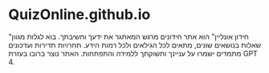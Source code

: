 # QuizOnline.github.io
"חידון אונליין" הוא אתר חידונים מרגש המאתגר את ידעך וחשיבתך. בוא לגלות מגוון שאלות בנושאים שונים, מתאים לכל הגילאים ולכל רמות הידע. תחרויות תדירות ועדכונים מתמדים ישמרו על עניינך ותשוקתך ללמידה והתפתחות. האתר נוצר ברובו בעזרת GPT 4.
